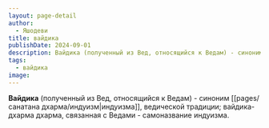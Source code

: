 ```yaml
---
layout: page-detail
author:
  - Яшодеви
title: вайдика
publishDate: 2024-09-01
description: Вайдика (полученный из Вед, относящийся к Ведам) - синоним индуизма, ведической традиции; вайдика-дхарма дхарма, связанная с Ведами - самоназвание индуизма.
tags:
  - вайдика
image:
---
```

**Вайдика** (полученный из Вед, относящийся к Ведам) - синоним [[pages/санатана дхарма/индуизм|индуизма]], ведической традиции; вайдика-дхарма дхарма, связанная с Ведами - самоназвание индуизма.

